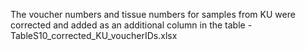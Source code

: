 The voucher numbers and tissue numbers for samples from KU were corrected and added as an additional column in the table - TableS10_corrected_KU_voucherIDs.xlsx
